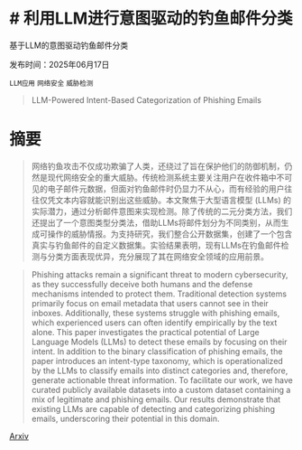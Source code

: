 # # 利用LLM进行意图驱动的钓鱼邮件分类
基于LLM的意图驱动钓鱼邮件分类

发布时间：2025年06月17日

`LLM应用` `网络安全` `威胁检测`

> LLM-Powered Intent-Based Categorization of Phishing Emails

# 摘要

> 网络钓鱼攻击不仅成功欺骗了人类，还绕过了旨在保护他们的防御机制，仍然是现代网络安全的重大威胁。传统检测系统主要关注用户在收件箱中不可见的电子邮件元数据，但面对钓鱼邮件时仍显力不从心，而有经验的用户往往仅凭文本内容就能识别出这些威胁。本文聚焦于大型语言模型 (LLMs) 的实际潜力，通过分析邮件意图来实现检测。除了传统的二元分类方法，我们还提出了一个意图类型分类法，借助LLMs将邮件划分为不同类别，从而生成可操作的威胁情报。为支持研究，我们整合公开数据集，创建了一个包含真实与钓鱼邮件的自定义数据集。实验结果表明，现有LLMs在钓鱼邮件检测与分类方面表现优异，充分展现了其在网络安全领域的应用前景。

> Phishing attacks remain a significant threat to modern cybersecurity, as they successfully deceive both humans and the defense mechanisms intended to protect them. Traditional detection systems primarily focus on email metadata that users cannot see in their inboxes. Additionally, these systems struggle with phishing emails, which experienced users can often identify empirically by the text alone. This paper investigates the practical potential of Large Language Models (LLMs) to detect these emails by focusing on their intent. In addition to the binary classification of phishing emails, the paper introduces an intent-type taxonomy, which is operationalized by the LLMs to classify emails into distinct categories and, therefore, generate actionable threat information. To facilitate our work, we have curated publicly available datasets into a custom dataset containing a mix of legitimate and phishing emails. Our results demonstrate that existing LLMs are capable of detecting and categorizing phishing emails, underscoring their potential in this domain.

[Arxiv](https://arxiv.org/abs/2506.14337)